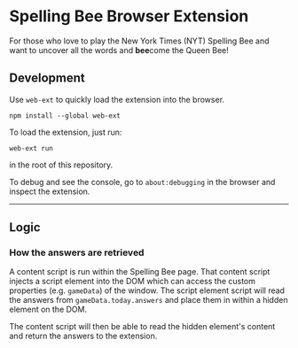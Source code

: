 # Spelling Bee Browser Extension
For those who love to play the New York Times (NYT) Spelling Bee and want to uncover all the words and **bee**come the Queen Bee!

## Development
Use `web-ext` to quickly load the extension into the browser.
```
npm install --global web-ext
```

To load the extension, just run:
```
web-ext run
```
in the root of this repository.

To debug and see the console, go to `about:debugging` in the browser and inspect the extension.

----
## Logic
### How the answers are retrieved
A content script is run within the Spelling Bee page. That content script injects a script element into the
DOM which can access the custom properties (e.g. `gameData`) of the window. The script element script will read the
answers from `gameData.today.answers` and place them in within a hidden element on the DOM.

The content script will then be able to read the hidden element's content and return the answers to the extension.
  